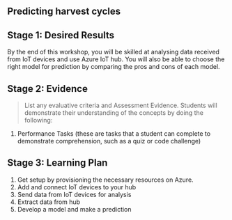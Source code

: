 ## Predicting harvest cycles

## Stage 1: Desired Results

By the end of this workshop, you will be skilled at analysing data received from IoT devices and use Azure IoT hub. You will also be able to choose the right model for prediction by comparing the pros and cons of each model.

## Stage 2: Evidence

> List any evaluative criteria and Assessment Evidence. Students will demonstrate their understanding of the concepts by doing the following:

1. Performance Tasks (these are tasks that a student can complete to demonstrate comprehension, such as a quiz or code challenge)

## Stage 3: Learning Plan


1. Get setup by provisioning the necessary resources on Azure.
2. Add and connect IoT devices to your hub
3. Send data from IoT devices for analysis
4. Extract data from hub
5. Develop a model and make a prediction
